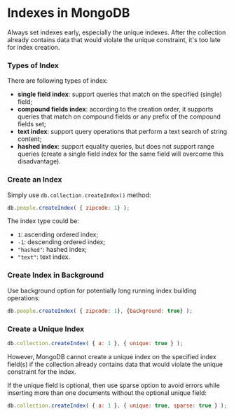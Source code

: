 # Indexes in MongoDB

Always set indexes early, especially the unique indexes. After the collection already contains data that would violate the unique constraint, it's too late for index creation.

### Types of Index

There are following types of index:

  * __single field index__: support queries that match on the specified (single) field;
  * __compound fields index__: according to the creation order, it supports queries that match on compound fields or any prefix of the compound fields set;
  * __text index__: support query operations that perform a text search of string content;
  * __hashed index__: support equality queries, but does not support range queries (create a single field index for the same field will overcome this disadvantage).

### Create an Index

Simply use `db.collection.createIndex()` method:

```javascript
db.people.createIndex( { zipcode: 1} );
```

The index type could be:

  * `1`: ascending ordered index;
  * `-1`: descending ordered index;
  * `"hashed"`: hashed index;
  * `"text"`: text index.

### Create Index in Background

Use background option for potentially long running index building operations:

```javascript
db.people.createIndex( { zipcode: 1}, {background: true} );
```

### Create a Unique Index

```javascript
db.collection.createIndex( { a: 1 }, { unique: true } );
```

However, MongoDB cannot create a unique index on the specified index field(s) if the collection already contains data that would violate the unique constraint for the index.

If the unique field is optional, then use sparse option to avoid errors while inserting more than one documents without the optional unique field:

```javascript
db.collection.createIndex( { a: 1 }, { unique: true, sparse: true } );
```
